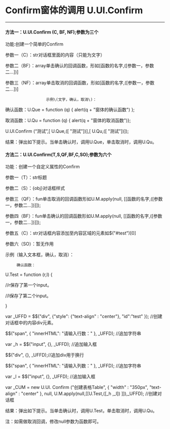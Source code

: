 # Confirm窗体的调用      U.UI.Confirm

---

#### 方法一：U.UI.Confirm \(C, BF, NF\);参数为三个

功能:创建一个简单的Confirm

参数一（C）：str对话框里面的内容（只能为文字）

参数二（BF）：array单击确认的回调函数，形如\[函数的名字,\(\[参数一，参数二…\]\)\]

参数三（NF）：array单击取消的回调函数，形如\[函数的名字,\(\[参数一，参数二…\]\)\]

                      示例\(文字，确认，取消\)：

确认函数：U.Que = function \(q\) { alert\(q + "窗体的确认函数"\) };

取消函数：U.Qu = function \(q\) { alert\(q + "窗体的取消函数"\)};

U.UI.Confirm \(“测试”,\[ U.Que,\(\[ "测试"\]\)\],\[ U.Qu,\(\[ "测试"\]\)\]\);

结果：弹出如下提示。当单击确认时，调用U.Que，单击取消时，调用U.Qu。



#### 方法二：U.UI.Confirm\(T,S,QF,BF,C,SO\);参数为六个

功能：创建一个自定义属性的Confirm

参数一（T）：str标题

参数二（S）：{obj}对话框样式

参数三（QF）：fun单击取消的回调函数形如U.M.apply\(null, \[\[函数的名字,\(\[参数一，参数二…\]\)\]\]\);

参数四（BF）：fun单击确认的回调函数形如U.M.apply\(null, \[\[函数的名字,\(\[参数一，参数二…\]\)\]\]\);

参数五（C）：str对话框内容添加至内容区域的元素如$\("\#test"\)\[0\]

参数六（SO）：暂无作用

示例（输入文本框，确认，取消）：

         确认函数：

U.Test = function \(r,l\) {

//r保存了第一个input。

//l保存了第二个input。

}

var \_UFFD = $$\("div", {"style": {"text-align" : "center"}, "id":"test" }\); //创建对话框中的内容div元素。

$$\("span", { "innerHTML": "请输入行数：" }, \_UFFD\); //追加字符串

var \_h = $$\("input", {}, \_UFFD\); //追加输入框

$$\("div", {}, \_UFFD\);//追加div用于换行

$$\("span", { "innerHTML": "请输入列数：" }, \_UFFD\); //追加字符串

var \_l = $$\("input", {}, \_UFFD\); //追加输入框

var \_CUM = new U.UI. Confirm \("创建表格Table", { "width" : "350px", "text-align" : "center" }, null, U.M.apply\(null,\[\[U.Test,\(\[\_h ,\_l\]\) \]\]\),\_UFFD\); //创建对话框



结果：弹出如下提示。当单击确认时，调用U.Test，单击取消时，调用U.Qu。

注：如需做取消回调，修改null参数为函数即可。

